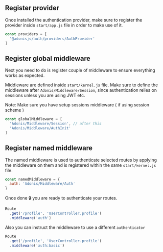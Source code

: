 ## Register provider

Once installed the authentication provider, make sure to register the provider inside `start/app.js` file in order to make use of it.

```js
const providers = [
  '@adonisjs/auth/providers/AuthProvider'
]
```

## Register global middleware

Next you need to do is register couple of middleware to ensure everything works as expected.

Middleware are defined inside `start/kernel.js` file. Make sure to define the middleware after `Adonis/Middleware/Session`, since authentication relies on sessions unless you are using JWT etc.

Note: Make sure you have setup sessions middleware ( if using session scheme )

```js
const globalMiddleware = [
  'Adonis/Middleware/Session', // after this
  'Adonis/Middleware/AuthInit'
]
```

## Register named middleware

The named middleware is used to authenticate selected routes by applying the middleware on them and is registered within the same `start/kernel.js` file.

```js
const namedMiddleware = {
  auth: 'Adonis/Middleware/Auth'
}
```

Once done 🔒 you are ready to authenticate your routes.

```js
Route
  .get('/profile', 'UserController.profile')
  .middleware('auth')
```

Also you can instruct the middleware to use a different `authenticator`

```js
Route
  .get('/profile', 'UserController.profile')
  .middleware('auth:basic')
```



